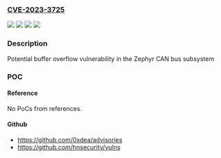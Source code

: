 ### [CVE-2023-3725](https://cve.mitre.org/cgi-bin/cvename.cgi?name=CVE-2023-3725)
![](https://img.shields.io/static/v1?label=Product&message=Zephyr&color=blue)
![](https://img.shields.io/static/v1?label=Version&message=*%3C%3D%203.4%20&color=brighgreen)
![](https://img.shields.io/static/v1?label=Vulnerability&message=CWE-120%20Buffer%20Copy%20without%20Checking%20Size%20of%20Input%20('Classic%20Buffer%20Overflow')&color=brighgreen)
![](https://img.shields.io/static/v1?label=Vulnerability&message=CWE-121%20Stack-based%20Buffer%20Overflow%20A%20stack-based%20buffer%20overflow%20condition%20is%20a%20condition%20where%20the%20buffer%20being%20overwritten%20is%20allocated%20on%20the%20stack%20(i.e.%2C%20is%20a%20local%20variable%20or%2C%20rarely%2C%20a%20parameter%20to%20a%20function).&color=brighgreen)

### Description

Potential buffer overflow vulnerability in the Zephyr CAN bus subsystem

### POC

#### Reference
No PoCs from references.

#### Github
- https://github.com/0xdea/advisories
- https://github.com/hnsecurity/vulns

